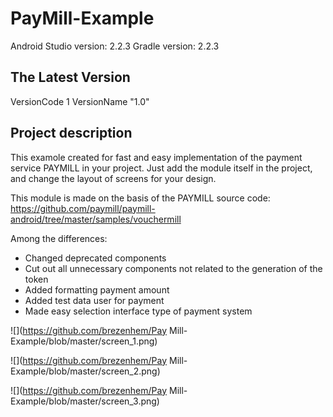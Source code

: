PayMill-Example
===========
Android Studio version: 2.2.3
Gradle version: 2.2.3

The Latest Version
------------------
VersionCode 1
VersionName "1.0"

Project description
-------------------
This examole created for fast and easy implementation of the payment service PAYMILL in your project. Just add the module itself in the project, and change the layout of screens for your design.

This module is made on the basis of the PAYMILL source code: https://github.com/paymill/paymill-android/tree/master/samples/vouchermill

Among the differences:

- Changed deprecated components
- Cut out all unnecessary components not related to the generation of the token
- Added formatting payment amount
- Added test data user for payment
- Made easy selection interface type of payment system

![](https://github.com/brezenhem/Pay Mill-Example/blob/master/screen_1.png)

![](https://github.com/brezenhem/Pay Mill-Example/blob/master/screen_2.png)

![](https://github.com/brezenhem/Pay Mill-Example/blob/master/screen_3.png)
 
